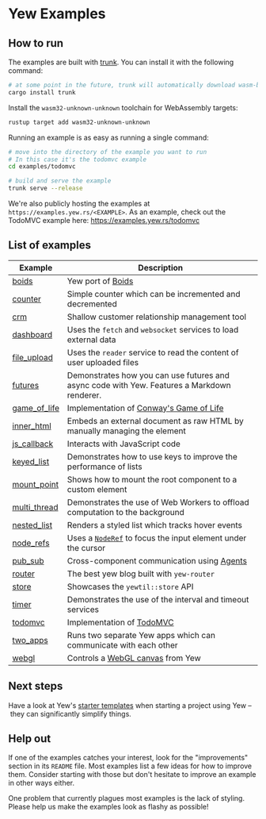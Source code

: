 # Yew Examples

## How to run

The examples are built with [trunk](https://github.com/thedodd/trunk).
You can install it with the following command:

```bash
# at some point in the future, trunk will automatically download wasm-bindgen
cargo install trunk
```

Install the `wasm32-unknown-unknown` toolchain for WebAssembly targets:
```bash
rustup target add wasm32-unknown-unknown
```

Running an example is as easy as running a single command:

```bash
# move into the directory of the example you want to run
# In this case it's the todomvc example
cd examples/todomvc

# build and serve the example
trunk serve --release
```

We're also publicly hosting the examples at `https://examples.yew.rs/<EXAMPLE>`.
As an example, check out the TodoMVC example here: <https://examples.yew.rs/todomvc>

## List of examples

| Example                      | Description                                                                                                                        |
| ---------------------------- | ---------------------------------------------------------------------------------------------------------------------------------- |
| [boids](boids)               | Yew port of [Boids](https://en.wikipedia.org/wiki/Boids)                                                                           |
| [counter](counter)           | Simple counter which can be incremented and decremented                                                                            |
| [crm](crm)                   | Shallow customer relationship management tool                                                                                      |
| [dashboard](dashboard)       | Uses the `fetch` and `websocket` services to load external data                                                                    |
| [file_upload](file_upload)   | Uses the `reader` service to read the content of user uploaded files                                                               |
| [futures](futures)           | Demonstrates how you can use futures and async code with Yew. Features a Markdown renderer.                                        |
| [game_of_life](game_of_life) | Implementation of [Conway's Game of Life](https://en.wikipedia.org/wiki/Conway%27s_Game_of_Life)                                   |
| [inner_html](inner_html)     | Embeds an external document as raw HTML by manually managing the element                                                           |
| [js_callback](js_callback)   | Interacts with JavaScript code                                                                                                     |
| [keyed_list](keyed_list)     | Demonstrates how to use keys to improve the performance of lists                                                                   |
| [mount_point](mount_point)   | Shows how to mount the root component to a custom element                                                                          |
| [multi_thread](multi_thread) | Demonstrates the use of Web Workers to offload computation to the background                                                       |
| [nested_list](nested_list)   | Renders a styled list which tracks hover events                                                                                    |
| [node_refs](node_refs)       | Uses a [`NodeRef`](https://yew.rs/docs/concepts/components/refs) to focus the input element under the cursor                       |
| [pub_sub](pub_sub)           | Cross-component communication using [Agents](https://yew.rs/docs/concepts/agents)                                                  |
| [router](router)             | The best yew blog built with `yew-router`                                                                                          |
| [store](store)               | Showcases the `yewtil::store` API                                                                                                  |
| [timer](timer)               | Demonstrates the use of the interval and timeout services                                                                          |
| [todomvc](todomvc)           | Implementation of [TodoMVC](http://todomvc.com/)                                                                                   |
| [two_apps](two_apps)         | Runs two separate Yew apps which can communicate with each other                                                                   |
| [webgl](webgl)               | Controls a [WebGL canvas](https://developer.mozilla.org/en-US/docs/Web/API/WebGL_API/Tutorial/Getting_started_with_WebGL) from Yew |

## Next steps

Have a look at Yew's [starter templates](https://yew.rs/docs/getting-started/starter-templates) when starting a project using Yew – they can significantly simplify things.

## Help out

If one of the examples catches your interest, look for the "improvements" section in its `README` file.
Most examples list a few ideas for how to improve them.
Consider starting with those but don't hesitate to improve an example in other ways either.

One problem that currently plagues most examples is the lack of styling.
Please help us make the examples look as flashy as possible!
